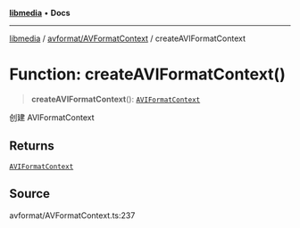 [**libmedia**](../../../README.md) • **Docs**

***

[libmedia](../../../README.md) / [avformat/AVFormatContext](../README.md) / createAVIFormatContext

# Function: createAVIFormatContext()

> **createAVIFormatContext**(): [`AVIFormatContext`](../interfaces/AVIFormatContext.md)

创建 AVIFormatContext

## Returns

[`AVIFormatContext`](../interfaces/AVIFormatContext.md)

## Source

avformat/AVFormatContext.ts:237
